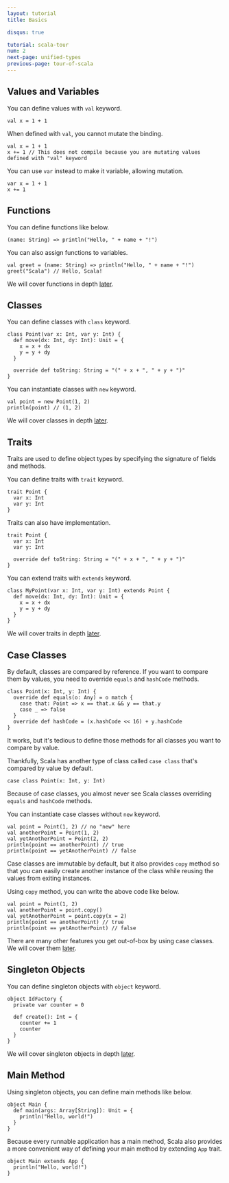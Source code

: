```yaml
---
layout: tutorial
title: Basics

disqus: true

tutorial: scala-tour
num: 2
next-page: unified-types
previous-page: tour-of-scala
---
```


## Values and Variables

You can define values with `val` keyword.

```
val x = 1 + 1
```

When defined with `val`, you cannot mutate the binding.

```
val x = 1 + 1
x += 1 // This does not compile because you are mutating values defined with "val" keyword
```

You can use `var` instead to make it variable, allowing mutation.

```
var x = 1 + 1
x += 1
```

## Functions

You can define functions like below.

```
(name: String) => println("Hello, " + name + "!")
```

You can also assign functions to variables.

```
val greet = (name: String) => println("Hello, " + name + "!")
greet("Scala") // Hello, Scala!
```

We will cover functions in depth [later](anonymous-function-syntax.md).

## Classes

You can define classes with `class` keyword.

```
class Point(var x: Int, var y: Int) {
  def move(dx: Int, dy: Int): Unit = {
    x = x + dx
    y = y + dy
  }

  override def toString: String = "(" + x + ", " + y + ")"
}
```

You can instantiate classes with `new` keyword.

```
val point = new Point(1, 2)
println(point) // (1, 2)
```

We will cover classes in depth [later](classes.md).

## Traits

Traits are used to define object types by specifying the signature of fields and methods.

You can define traits with `trait` keyword.

```
trait Point {
  var x: Int
  var y: Int
}
```

Traits can also have implementation.

```
trait Point {
  var x: Int
  var y: Int
  
  override def toString: String = "(" + x + ", " + y + ")"
}
```

You can extend traits with `extends` keyword.

```
class MyPoint(var x: Int, var y: Int) extends Point {
  def move(dx: Int, dy: Int): Unit = {
    x = x + dx
    y = y + dy
  }
}
```

We will cover traits in depth [later](traits.md).

## Case Classes

By default, classes are compared by reference. If you want to compare them by values, you need to override `equals` and `hashCode` methods.

```
class Point(x: Int, y: Int) {
  override def equals(o: Any) = o match {
    case that: Point => x == that.x && y == that.y
    case _ => false
  }
  override def hashCode = (x.hashCode << 16) + y.hashCode
}
```

It works, but it's tedious to define those methods for all classes you want to compare by value.

Thankfully, Scala has another type of class called `case class` that's compared by value by default.

```
case class Point(x: Int, y: Int)
```

Because of case classes, you almost never see Scala classes overriding `equals` and `hashCode` methods.

You can instantiate case classes without `new` keyword.

```
val point = Point(1, 2) // no "new" here
val anotherPoint = Point(1, 2)
val yetAnotherPoint = Point(2, 2)
println(point == anotherPoint) // true
println(point == yetAnotherPoint) // false
```

Case classes are immutable by default, but it also provides `copy` method so that you can easily create another instance of the class while reusing the values from exiting instances.

Using `copy` method, you can write the above code like below.

```
val point = Point(1, 2)
val anotherPoint = point.copy()
val yetAnotherPoint = point.copy(x = 2)
println(point == anotherPoint) // true
println(point == yetAnotherPoint) // false
```

There are many other features you get out-of-box by using case classes. We will cover them [later](case-classes.md).

## Singleton Objects

You can define singleton objects with `object` keyword.

```
object IdFactory {
  private var counter = 0

  def create(): Int = {
    counter += 1
    counter
  }
}
```

We will cover singleton objects in depth [later](singleton-objects.md).

## Main Method

Using singleton objects, you can define main methods like below.

```
object Main {
  def main(args: Array[String]): Unit = {
    println("Hello, world!")
  }
}
```

Because every runnable application has a main method, Scala also provides a more convenient way of defining your main method by extending `App` trait.

```
object Main extends App {
  println("Hello, world!")
}
```
